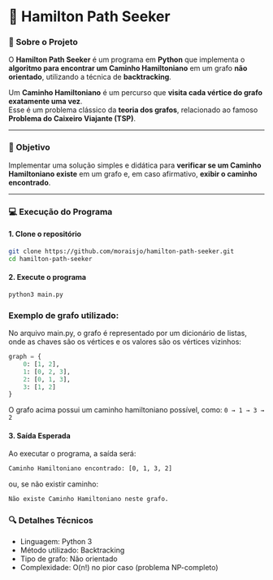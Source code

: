 # 🧩 Hamilton Path Seeker

### 📘 Sobre o Projeto
O **Hamilton Path Seeker** é um programa em **Python** que implementa o **algoritmo para encontrar um Caminho Hamiltoniano** em um grafo **não orientado**, utilizando a técnica de **backtracking**.

Um **Caminho Hamiltoniano** é um percurso que **visita cada vértice do grafo exatamente uma vez**.  
Esse é um problema clássico da **teoria dos grafos**, relacionado ao famoso **Problema do Caixeiro Viajante (TSP)**.

---

### 🎯 Objetivo
Implementar uma solução simples e didática para **verificar se um Caminho Hamiltoniano existe** em um grafo e, em caso afirmativo, **exibir o caminho encontrado**.

---

### 💻 Execução do Programa

#### **1. Clone o repositório**
```bash
git clone https://github.com/moraisjo/hamilton-path-seeker.git
cd hamilton-path-seeker
```

#### **2. Execute o programa**
```bash
python3 main.py
```

### Exemplo de grafo utilizado:
No arquivo main.py, o grafo é representado por um dicionário de listas, onde as chaves são os vértices e os valores são os vértices vizinhos:

```python
graph = {
    0: [1, 2],
    1: [0, 2, 3],
    2: [0, 1, 3],
    3: [1, 2]
}
```

O grafo acima possui um caminho hamiltoniano possível, como: `0 → 1 → 3 → 2`

#### **3. Saída Esperada**
Ao executar o programa, a saída será:
```bash
Caminho Hamiltoniano encontrado: [0, 1, 3, 2]
```

ou, se não existir caminho:
```bash
Não existe Caminho Hamiltoniano neste grafo.
```

### 🔍 Detalhes Técnicos
- Linguagem: Python 3
- Método utilizado: Backtracking
- Tipo de grafo: Não orientado
- Complexidade: O(n!) no pior caso (problema NP-completo)